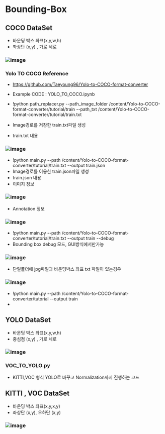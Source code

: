 # Bounding-Box

## COCO DataSet
- 바운딩 박스 좌표(x,y,w,h)
- 좌상단 (x,y) , 가로 세로
### ![image](https://user-images.githubusercontent.com/54635552/178009306-be313108-f687-4583-bb5e-95f8f8f1a1a9.png)
### Yolo TO COCO Reference
- https://github.com/Taeyoung96/Yolo-to-COCO-format-converter

- Example CODE : YOLO_TO_COCO.ipynb

- !python path_replacer.py --path_image_folder /content/Yolo-to-COCO-format-converter/tutorial/train --path_txt /content/Yolo-to-COCO-format-converter/tutorial/train.txt
- Image경로를 저장한 train.txt파일 생성
- train.txt 내용
### ![image](https://user-images.githubusercontent.com/54635552/178026394-61837e54-d9af-47bf-b0d2-8a1649454146.png)

- !python main.py --path /content/Yolo-to-COCO-format-converter/tutorial/train.txt --output train.json
- Image경로를 이용한 train.json파일 생성
- train.json 내용
- 이미지 정보
### ![image](https://user-images.githubusercontent.com/54635552/178026952-4ef66efb-e735-46c0-96fe-0cc5be284abf.png)
- Annotation 정보
### ![image](https://user-images.githubusercontent.com/54635552/178027017-24c207e9-5f65-4a13-8dea-29bb947598e9.png)

- !python main.py --path /content/Yolo-to-COCO-format-converter/tutorial/train.txt --output train --debug
- Bounding box debug 모드, GUI방식에서만가능
### ![image](https://user-images.githubusercontent.com/54635552/178028752-01d874e5-c027-4705-a1a8-eb4f0515fbf6.png)

- 단일폴더에 jpg파일과 바운딩박스 좌표 txt 파일이 있는경우
### ![image](https://user-images.githubusercontent.com/54635552/178029413-7d30510e-bd79-4554-973d-36ab0211a172.png)
- !python main.py --path /content/Yolo-to-COCO-format-converter/tutorial --output train
- 

## YOLO DataSet
- 바운딩 박스 좌표(x,y,w,h)
- 중심점 (x,y) , 가로 세로
### ![image](https://user-images.githubusercontent.com/54635552/178009327-939cdc01-9e40-4678-a493-e7c78a07faac.png)
### VOC_TO_YOLO.py
- KITTI,VOC 형식 YOLO로 바꾸고 Normalization까지 진행하는 코드

## KITTI , VOC DataSet
- 바운딩 박스 좌표(x,y,x,y)
- 좌상단 (x,y), 우하단 (x,y)
### ![image](https://user-images.githubusercontent.com/54635552/178009347-e9fc319d-aa20-4c9f-aac7-3f40d3142dc2.png)
